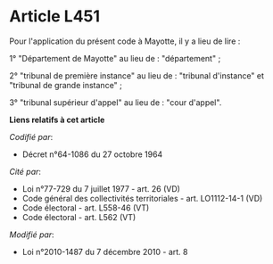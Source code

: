 # Article L451

Pour l'application du présent code à Mayotte, il y a lieu de lire : 

1° "Département de Mayotte" au lieu de : "département" ; 

2° "tribunal de première instance" au lieu de : "tribunal d'instance" et "tribunal de grande instance" ; 

3° "tribunal supérieur d'appel" au lieu de : "cour d'appel".

**Liens relatifs à cet article**

_Codifié par_:

  - Décret n°64-1086 du 27 octobre 1964

_Cité par_:

  - Loi n°77-729 du 7 juillet 1977 - art. 26 (VD)
  - Code général des collectivités territoriales - art. LO1112-14-1 (VD)
  - Code électoral - art. L558-46 (VT)
  - Code électoral - art. L562 (VT)

_Modifié par_:

  - Loi n°2010-1487 du 7 décembre 2010 - art. 8
